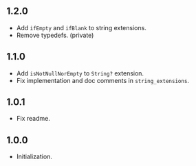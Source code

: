 ## 1.2.0
- Add `ifEmpty` and `ifBlank` to string extensions.
- Remove typedefs. (private)

## 1.1.0
- Add `isNotNullNorEmpty` to `String?` extension.
- Fix implementation and doc comments in `string_extensions`.

## 1.0.1
- Fix readme.

## 1.0.0
- Initialization.
